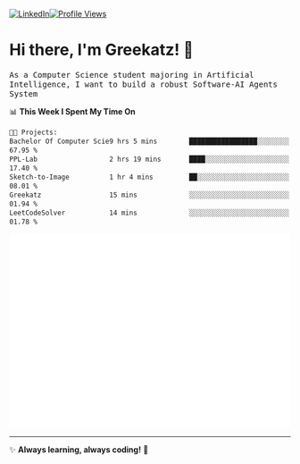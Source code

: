[![LinkedIn](https://img.shields.io/badge/LinkedIn-0077B5?style=flat&logo=linkedin&logoColor=white)](https://www.linkedin.com/in/hungarbeit1912/)[![Profile Views](https://komarev.com/ghpvc/?username=Greekatz&color=blue&style=flat-square)](https://github.com/Greekatz)  


# Hi there, I'm Greekatz! 👋

<samp>As a Computer Science student majoring in Artificial Intelligence, I want to build a robust Software-AI Agents System<samp>


<!--START_SECTION:waka-->
📊 **This Week I Spent My Time On** 

```text
🐱‍💻 Projects: 
Bachelor Of Computer Scie9 hrs 5 mins        █████████████████░░░░░░░░   67.95 % 
PPL-Lab                  2 hrs 19 mins       ████░░░░░░░░░░░░░░░░░░░░░   17.40 % 
Sketch-to-Image          1 hr 4 mins         ██░░░░░░░░░░░░░░░░░░░░░░░   08.01 % 
Greekatz                 15 mins             ░░░░░░░░░░░░░░░░░░░░░░░░░   01.94 % 
LeetCodeSolver           14 mins             ░░░░░░░░░░░░░░░░░░░░░░░░░   01.78 % 
```


<!--END_SECTION:waka-->

![Full-year Contribution Calendar](https://github.com/Greekatz/Greekatz/blob/main/metrics.plugin.isocalendar.fullyear.svg)

---
✨ **Always learning, always coding!** 🚀
